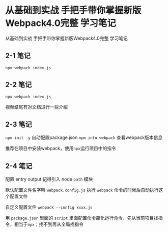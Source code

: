 # 从基础到实战 手把手带你掌握新版Webpack4.0完整 学习笔记

从基础到实战 手把手带你掌握新版Webpack4.0完整 学习笔记

## 2-1 笔记

`npx webpack index.js`

## 2-2 笔记

`npx webpack index.js`

视频结尾有对文档进行一些介绍

## 2-3 笔记

`npm init -y` 自动配置package.json
`npm info webpack` 查看webpack版本信息

推荐在项目中安装webpack，使用`npx`运行项目中的指令

## 2-4 笔记

配置 entry output
记得引入 node `path` 模块

默认配置文件名字叫 `webpack.config.js` 执行 `webpack` 命令的时候后自动执行这个配置文件

自定义配置文件 `webpack --config xxxx.js`

用 `package.json` 里面的 `script` 里面配置命令简化运行命令，先从当前项目找指令，相当于`npx`；找不到再从全局找指令
